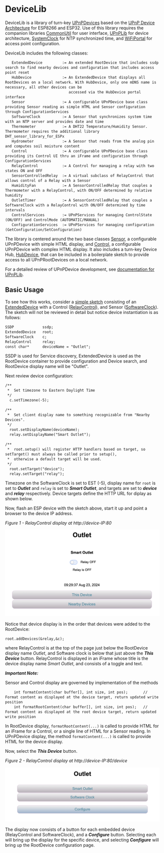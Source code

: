 # DeviceLib
DeviceLib is a library of turn-key [UPnPDevices](https://github.com/dltoth/UPnPLib) based on the [UPnP Device Architecture](http://upnp.org/specs/arch/UPnP-arch-DeviceArchitecture-v1.1.pdf) for ESP8266 and ESP32. Use of this library requires the companion libraries [CommonUtil](https://github.com/dltoth/CommonUtil) for user interface, [UPnPLib](https://github.com/dltoth/UPnPLib) for device architecture, [SystemClock](https://github.com/dltoth/SystemClock) for NTP synchronized time, and [WiFiPortal](https://github.com/dltoth/WiFiPortal) for access point configuration. 

DeviceLib includes the following classes:

```
   ExtendedDevice         := An extended RootDevice that includes ssdp search to find nearby devices and configuration that includes access point reset
   HubDevice              := An ExtendedDevice that displays all RootDevices on a local network. With HubDevice, only one mDNS name is necessary, all other devices can be 
                             accessed via the HubDevice portal interface
   Sensor                 := A configurable UPnPDevice base class providing Sensor reading as simple HTML and Sensor configuration through ConfigurationServices
   SoftwareClock          := A Sensor that synchronizes system time with an NTP server and provides date and time
   Thermometer            := A DHT22 Temperature/Humidity Sensor. Thermometer requires the additional library DHT_sensor_library_for_ESPx
   Hydrometer             := A Sensor that reads from the analog pin and computes soil moisture content
   Control                := A configurable UPnPDevice base class providing its Control UI thru an iFrame and configuration through ConfigurationServices
   RelayControl           := A Control for managing a relay with two states ON and OFF
   SensorControlledRelay  := A virtual subclass of RelayControl that allows control of a Relay with a Sensor
   HumidityFan            := A SensorControlledRelay that couples a Thermometer with a RelayControl, with ON/OFF determined by relative humidity
   OutletTimer            := A SensorControlledRelay that couples a SoftwareClock with a RelayControl with ON/OFF determined by time intervals
   ControlServices        := UPnPServices for managing ControlState (ON/OFF) and ControlMode (AUTOMATIC/MANUAL)
   ConfigurationServices  := UPnPServices for managing configuration (GetConfiguration/SetConfiguration)
```

The library is centered around the two base classes [Sensor](https://github.com/dltoth/DeviceLib/blob/main/src/SensorDevice.h), a configurable UPnPDevice with simple HTML display, and [Control](https://github.com/dltoth/DeviceLib/blob/main/src/Control.h), a configurable UPnPDevice with complex HTML display. It also includes a turn-key Device Hub, [HubDevice](https://github.com/dltoth/DeviceLib/blob/main/src/HubDevice.h), that can be included in a boilerplate sketch to provide access to all UPnPRootDevices on a local network.

For a detailed review of UPnPDevice development, see [documentation for UPnPLib](https://github.com/dltoth/UPnPLib).

## Basic Usage

To see how this works, consider a [simple sketch](https://github.com/dltoth/DeviceLib/blob/main/examples/RelayControl/RelayControl.ino) consisting of an [ExtendedDevice](https://github.com/dltoth/DeviceLib/blob/main/src/ExtendedDevice.h) with a Control ([RelayControl](https://github.com/dltoth/DeviceLib/blob/main/src/RelayControl.h)), and Sensor ([SoftwareClock](https://github.com/dltoth/DeviceLib/blob/main/src/SoftwareClock.h)). The sketch will not be reviewed in detail but notice device instantiation is as follows:

```
SSDP             ssdp;
ExtendedDevice   root;
SoftwareClock    c;
RelayControl     relay;
const char*      deviceName = "Outlet";
```

SSDP is used for Service discovery, ExtendedDevice is used as the RootDevice container to provide configuration and Device search, and RootDevice display name will be "Outlet". 

Next review device configuration:

```
/**
 *  Set timezone to Eastern Daylight Time
 */
  c.setTimezone(-5);

/**
 *  Set client display name to something recognizable from "Nearby Devices".
 */
  root.setDisplayName(deviceName);
  relay.setDisplayName("Smart Outlet");

/**
 *  root.setup() will register HTTP handlers based on target, so setTarget() must always be called prior to setup(), 
 *  otherwise a default target will be used.
 */
  root.setTarget("device");
  relay.setTarget("relay");
```

Timezone on the SoftwareClock is set to EST (-5), display name for ``root`` is set to <b><i>Outlet</i></b> and ``relay`` is set to <b><i>Smart Outlet</i></b>, and targets are set to <b><i>device</i></b> and <b><i>relay</i></b> respectively. Device targets define the HTTP URL for diplay as shown below.

Now, flash an ESP device with the sketch above, start it up and point a browser to the device IP address. 

*Figure 1 - RelayControl display at http://device-IP:80*

![image1](./assets/image1.png)

Notice that device display is in the order that devices were added to the RootDevice:

```
root.addDevices(&relay,&c);
```

where RelayControl is at the top of the page just below the RootDevice display name <i>Outlet</i>, and Software clock is below that just above the <b><i>This Device</i></b> button. RelayControl is displayed in an iFrame whose title is the device display name <i>Smart Outlet</i>, and consists of a toggle and text.

<b><i>Important Note:</i></b>

Sensor and Control display are governed by implementation of the methods

```
    int formatContent(char buffer[], int size, int pos);       // Format content as displayed at the device target, return updated write position
    int formatRootContent(char buffer[], int size, int pos);   // Format content as displayed at the root device target, return updated write position

```
In RootDevice display, ``formatRootContent(...)`` is called to provide HTML for an iFrame for a Control, or a single line of HTML for a Sensor reading. In UPnPDevice display, the method `formatContent(...)` is called to provide HTML for the device display.

Now, select the <b><i>This Device</b></i> button.

*Figure 2 - RelayControl display at http://device-IP:80/device*

![image1](./assets/image2.png)

The display now consists of a button for each embedded device (RelayControl and SoftwareClock), and a <b><i>Configure</b></i> button. Selecting each will bring up the display for the specific device, and selecting <b><i>Configure</b></i> will bring up the RootDevice configuration page.









